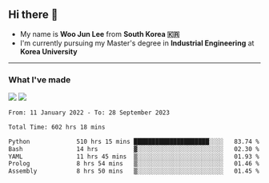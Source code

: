 ## Hi there 👋

- My name is **Woo Jun Lee** from **South Korea 🇰🇷**
- I'm currently pursuing my Master's degree in **Industrial Engineering** at **Korea University**

---

### What I've made

<a href="https://share.streamlit.io/tomtom1103/kuiai_hackathon_2022/main/JL_app.py"><img src="https://img.shields.io/badge/Journey Lee-161B22?style=for-the-badge&logo=streamlit&logoColor=FF4B4B"/></a> <a href="https://jeon-100.github.io/Dangzang/"><img src="https://img.shields.io/badge/당신을 위한 장학금, 당장!-161B22?style=for-the-badge&logo=react&logoColor=#61DAFB"/></a>

<!--START_SECTION:waka-->

```txt
From: 11 January 2022 - To: 28 September 2023

Total Time: 602 hrs 18 mins

Python             510 hrs 15 mins █████████████████████░░░░   83.74 %
Bash               14 hrs          ▓░░░░░░░░░░░░░░░░░░░░░░░░   02.30 %
YAML               11 hrs 45 mins  ▒░░░░░░░░░░░░░░░░░░░░░░░░   01.93 %
Prolog             8 hrs 54 mins   ▒░░░░░░░░░░░░░░░░░░░░░░░░   01.46 %
Assembly           8 hrs 50 mins   ▒░░░░░░░░░░░░░░░░░░░░░░░░   01.45 %
```

<!--END_SECTION:waka-->
